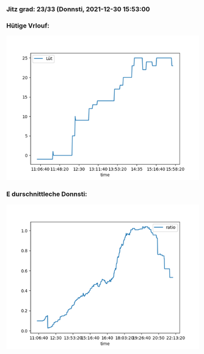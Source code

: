 ### Jitz grad: 23/33 (Donnsti, 2021-12-30 15:53:00

### Hütige Vrlouf:
![Graph](Today.png)

### E durschnittleche Donnsti:
![Graph](Donnsti.png)